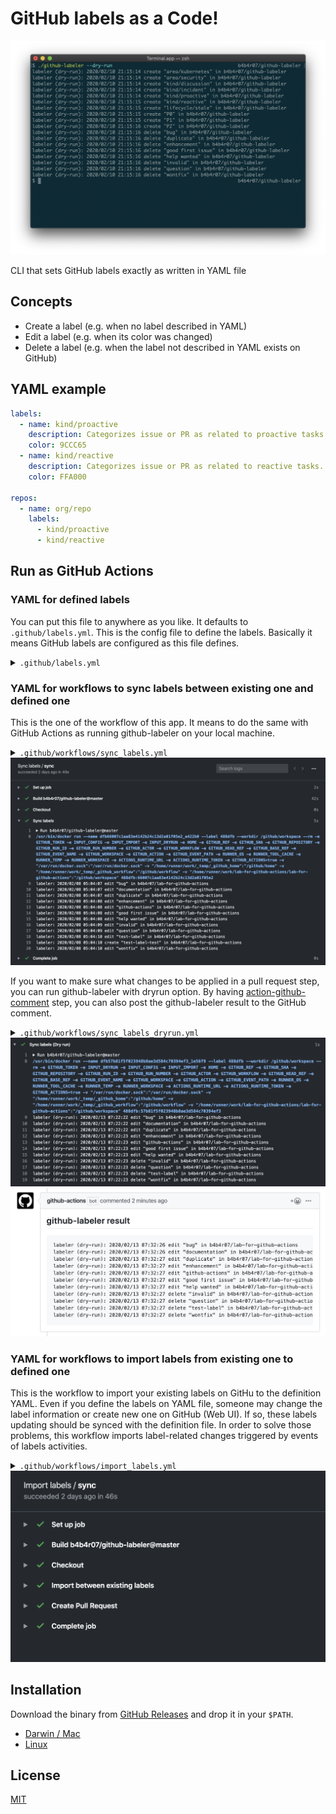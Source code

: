 GitHub labels as a Code!
========================

![](docs/demo.png)

CLI that sets GitHub labels exactly as written in YAML file

## Concepts

- Create a label (e.g. when no label described in YAML)
- Edit a label (e.g. when its color was changed)
- Delete a label (e.g. when the label not described in YAML exists on GitHub)

## YAML example

```yaml
labels:
  - name: kind/proactive
    description: Categorizes issue or PR as related to proactive tasks.
    color: 9CCC65
  - name: kind/reactive
    description: Categorizes issue or PR as related to reactive tasks.
    color: FFA000

repos:
  - name: org/repo
    labels:
      - kind/proactive
      - kind/reactive
```

## Run as GitHub Actions

### YAML for defined labels

You can put this file to anywhere as you like. It defaults to `.github/labels.yml`. This is the config file to define the labels. Basically it means GitHub labels are configured as this file defines.

<details><summary><code>.github/labels.yml</code></summary>
</br>

```yaml
labels:
- name: help wanted
  description: Extra attention is needed
  color: "008672"
- name: bug
  description: Something isn't working
  color: fc2929
- name: enhancement
  description: New feature or request
  color: 84b6eb
- name: question
  description: Further information is requested
  color: cc317c
repos:
- name: user/repo
  labels:
  - help wanted
  - bug
  - enhancement
  - question
```

</details>

### YAML for workflows to sync labels between existing one and defined one

This is the one of the workflow of this app.
It means to do the same with GitHub Actions as running github-labeler on your local machine.

<details><summary><code>.github/workflows/sync_labels.yml</code></summary>
</br>

```yaml
name: Sync labels

on:
  push:
    branches:
      - master
    paths:
      - .github/labels.yml

jobs:
  sync:
    name: Run
    runs-on: ubuntu-latest
    steps:
      - name: Checkout
        uses: actions/checkout@1.0.0
      - name: Sync labels
        uses: b4b4r07/github-labeler@master
        env:
          GITHUB_TOKEN: ${{ secrets.GITHUB_TOKEN }}
```

</details>

<img src="docs/ga-sync.png" width="600">

If you want to make sure what changes to be applied in a pull request step, you can run github-labeler with dryrun option. By having [action-github-comment](https://github.com/b4b4r07/action-github-comment) step, you can also post the github-labeler result to the GitHub comment.

<details><summary><code>.github/workflows/sync_labels_dryrun.yml</code></summary>
</br>

```yaml
name: Sync labels

on: [pull_request]

jobs:
  sync:
    name: Dry run
    runs-on: ubuntu-latest
    steps:
      - name: Checkout
        uses: actions/checkout@v1
      - name: Sync labels with dryrun option
        uses: b4b4r07/github-labeler@master
        with:
          dryrun: 'true'
        env:
          GITHUB_TOKEN: ${{ secrets.GITHUB_TOKEN }}
        id: labeler
      - name: Post github-labeler command result to GitHub comment
        uses: b4b4r07/action-github-comment@master
        if: steps.labeler.outputs.result
        with:
          body: |
            ## github-labeler result
            ```
            ${{ steps.labeler.outputs.result }}
            ```
        env:
          GITHUB_TOKEN: ${{ secrets.GITHUB_TOKEN }}
          LOG: trace
```

</details>

<img src="docs/ga-sync-dryrun.png" width="600">

<img src="docs/ga-sync-dryrun-result.png" width="600">

### YAML for workflows to import labels from existing one to defined one

This is the workflow to import your existing labels on GitHu to the definition YAML.
Even if you define the labels on YAML file, someone may change the label information or create new one on GitHub (Web UI). If so, these labels updating should be synced with the definition file. In order to solve those problems, this workflow imports label-related changes triggered by events of labels activities.

<details><summary><code>.github/workflows/import_labels.yml</code></summary>
</br>

```yaml
name: Import labels

on:
  label:
    types:
      - created
      - edited
      - deleted

jobs:
  sync:
    runs-on: ubuntu-latest
    steps:
      - name: Checkout
        uses: actions/checkout@1.0.0
      - name: Import between existing labels
        uses: b4b4r07/github-labeler@master
        with:
          import: 'true'
        env:
          GITHUB_TOKEN: ${{ secrets.GITHUB_TOKEN }}
      - name: Create Pull Request
        uses: peter-evans/create-pull-request@v1
        with:
          token: ${{ secrets.GITHUB_TOKEN }}
          commit-message: "Import existing labels"
          title: "Import existing labels"
          body: |
            ## WHAT
            This pull request was created by [create-pull-request](https://github.com/peter-evans/create-pull-request).
            ## WHY
            Current labels.yaml and existing labels don't match.
          branch: import-labels
          branch-suffix: timestamp
```

</details>

<img src="docs/ga-import.png" width="600">

## Installation

Download the binary from [GitHub Releases][release] and drop it in your `$PATH`.

- [Darwin / Mac][release]
- [Linux][release]

## License

[MIT][license]

[release]: https://github.com/b4b4r07/github-labeler/releases/latest
[license]: https://b4b4r07.mit-license.org

